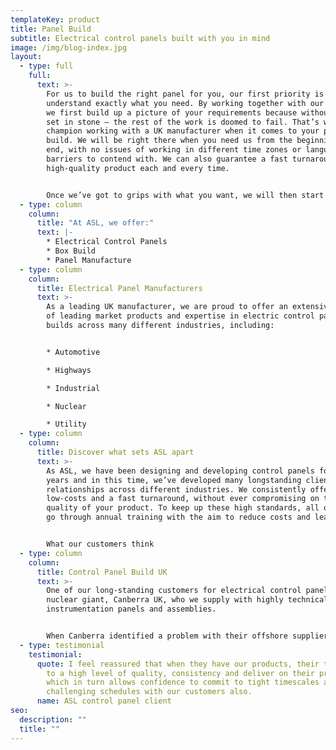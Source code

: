 ```yaml
---
templateKey: product
title: Panel Build
subtitle: Electrical control panels built with you in mind
image: /img/blog-index.jpg
layout:
  - type: full
    full:
      text: >-
        For us to build the right panel for you, our first priority is to
        understand exactly what you need. By working together with our clients,
        we first build up a picture of your requirements because without this
        set in stone – the rest of the work is doomed to fail. That’s why we
        champion working with a UK manufacturer when it comes to your panel
        build. We will be right there when you need us from the beginning to the
        end, with no issues of working in different time zones or language
        barriers to contend with. We can also guarantee a fast turnaround and a
        high-quality product each and every time. 


        Once we’ve got to grips with what you want, we will then start the design and development of your product. The best part is this stage is 100% free. We also complete rigorous testing to ensure your product is fit for use before it gets sent out. This is done using our automatic testing facilities or with bespoke test equipment designed specifically for the individual product.
  - type: column
    column:
      title: "At ASL, we offer:"
      text: |-
        * Electrical Control Panels
        * Box Build
        * Panel Manufacture
  - type: column
    column:
      title: Electrical Panel Manufacturers
      text: >-
        As a leading UK manufacturer, we are proud to offer an extensive range
        of leading market products and expertise in electric control panel
        builds across many different industries, including:


        * Automotive

        * Highways

        * Industrial

        * Nuclear

        * Utility
  - type: column
    column:
      title: Discover what sets ASL apart
      text: >-
        As ASL, we have been designing and developing control panels for over 20
        years and in this time, we’ve developed many longstanding client
        relationships across different industries. We consistently offer
        low-costs and a fast turnaround, without ever compromising on the
        quality of your product. To keep up these high standards, all our staff
        go through annual training with the aim to reduce costs and lead times. 


        What our customers think
  - type: column
    column:
      title: Control Panel Build UK
      text: >-
        One of our long-standing customers for electrical control panels is the
        nuclear giant, Canberra UK, who we supply with highly technical nuclear
        instrumentation panels and assemblies.


        When Canberra identified a problem with their offshore supplier for cable assemblies and control panels, their own quality began to quickly decline. That’s where we came in.
  - type: testimonial
    testimonial:
      quote: I feel reassured that when they have our products, their team manufacture
        to a high level of quality, consistency and deliver on their promises
        which in turn allows confidence to commit to tight timescales and
        challenging schedules with our customers also.
      name: ASL control panel client
seo:
  description: ""
  title: ""
---
```

